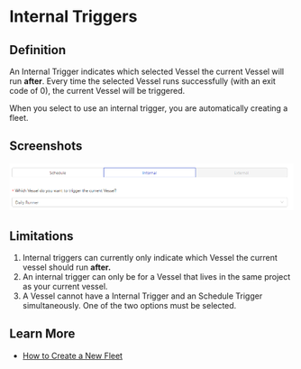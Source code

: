 # Internal Triggers

## Definition

An Internal Trigger indicates which selected Vessel the current Vessel will run **after**. Every time the selected Vessel runs successfully \(with an exit code of 0\), the current Vessel will be triggered.

When you select to use an internal trigger, you are automatically creating a fleet.

## Screenshots

![](../../../.gitbook/assets/image%20%2860%29.png)

## Limitations

1. Internal triggers can currently only indicate which Vessel the current vessel should run **after.**
2. An internal trigger can only be for a Vessel that lives in the same project as your current vessel.
3. A Vessel cannot have a Internal Trigger and an Schedule Trigger simultaneously. One of the two options must be selected.

## **Learn More**

* [How to Create a New Fleet](../../../how-tos/fleets/how-to-create-a-new-fleet.md)

